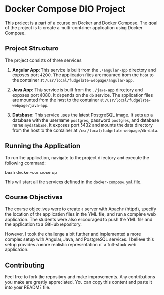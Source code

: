 # Docker Compose DIO Project

This project is a part of a course on Docker and Docker Compose. The goal of the project is to create a multi-container application using Docker Compose.

## Project Structure

The project consists of three services:

1. **Angular App**: This service is built from the `./angular-app` directory and exposes port 4200. The application files are mounted from the host to the container at `/usr/local/fudgelate-webpage/angular-app`.

2. **Java App**: This service is built from the `./java-app` directory and exposes port 8080. It depends on the `db` service. The application files are mounted from the host to the container at `/usr/local/fudgelate-webpage/java-app`.

3. **Database**: This service uses the latest PostgreSQL image. It sets up a database with the username `postgres`, password `postgres`, and database name `mydatabase`. It exposes port 5432 and mounts the data directory from the host to the container at `/usr/local/fudgelate-webpage/db-data`.

## Running the Application

To run the application, navigate to the project directory and execute the following command:

bash docker-compose up

This will start all the services defined in the `docker-compose.yml` file.

## Course Objectives

The course objectives were to create a server with Apache (httpd), specify the location of the application files in the YML file, and run a complete web application. The students were also encouraged to push the YML file and the application to a GitHub repository.

However, I took the challenge a bit further and implemented a more complex setup with Angular, Java, and PostgreSQL services. I believe this setup provides a more realistic representation of a full-stack web application.

## Contributing

Feel free to fork the repository and make improvements. Any contributions you make are greatly appreciated.
You can copy this content and paste it into your README file.